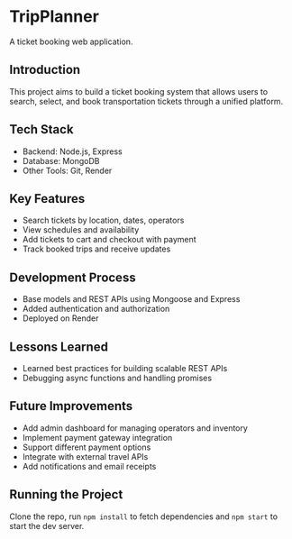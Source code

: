 
# TripPlanner

A ticket booking web application.

## Introduction
This project aims to build a ticket booking system that allows users to search, select, and book transportation tickets through a unified platform.

## Tech Stack 
- Backend: Node.js, Express
- Database: MongoDB
- Other Tools: Git, Render

## Key Features
- Search tickets by location, dates, operators
- View schedules and availability
- Add tickets to cart and checkout with payment 
- Track booked trips and receive updates

## Development Process
- Base models and REST APIs using Mongoose and Express 
- Added authentication and authorization
- Deployed on Render

## Lessons Learned
- Learned best practices for building scalable REST APIs
- Debugging async functions and handling promises

## Future Improvements
- Add admin dashboard for managing operators and inventory
- Implement payment gateway integration
- Support different payment options  
- Integrate with external travel APIs
- Add notifications and email receipts

## Running the Project
Clone the repo, run `npm install` to fetch dependencies and `npm start` to start the dev server.
